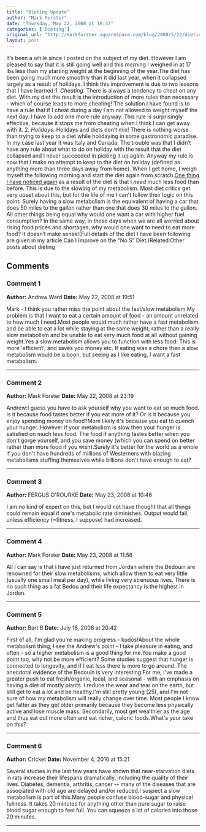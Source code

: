 ```yaml
---
title: "Dieting Update"
author: "Mark Forster"
date: "Thursday, May 22, 2008 at 18:47"
categories: ['Dieting']
original_url: "http://markforster.squarespace.com/blog/2008/5/22/dieting-update.html"
layout: post
---
```


It’s been a while since I posted on the subject of my diet. However I am pleased to say that it is still going well and this morning I weighed in at 17 lbs less than my starting weight at the beginning of the year.The diet has been going much more smoothly than it did last year, when it collapsed largely as a result of holidays. I think this improvement is due to two lessons that I have learned:1. *Cheating.* There is always a tendency to cheat on any diet. With my diet the result is the introduction of more rules than necessary - which of course leads to more cheating! The solution I have found is to have a rule that if I cheat during a day I am not allowed to weight myself the next day. I have to add one more rule anyway. This rule is surprisingly effective, because it stops me from cheating when I think I can get away with it.
2. *Holidays.* Holidays and diets don’t mix! There is nothing worse than trying to keep to a diet while holidaying in some gastronomic paradise. In my case last year it was Italy and Canada. The trouble was that I didn’t have any rule about what to do on holiday with the result that the diet collapsed and I never succeeded in picking it up again. Anyway my rule is now that I make no attempt to keep to the diet on holiday (defined as anything more than three days away from home). When I get home, I weigh myself the following morning and start the diet again from scratch.[One thing I have noticed again](/blog/2007/2/18/dieting-update.html) as a result of the diet is that I *need* much less food than before. This is due to the slowing of my metabolism. Most diet critics get very upset about this, but for the life of me I can’t follow their logic on this point. Surely having a slow metabolism is the equivalent of having a car that does 50 miles to the gallon rather than one that does 30 miles to the gallon. All other things being equal why would one want a car with higher fuel consumption? In the same way, in these days when we are all worried about rising food prices and shortages, why would one want to need to eat more food? It doesn’t make sense!(Full details of the diet I have been following are given in my article Can I Improve on the “No S” Diet.)Related:Other posts about dieting

## Comments

### Comment 1
**Author:** Andrew Ward
**Date:** May 22, 2008 at 19:51

Mark - I think you rather miss the point about the fast/slow metabolism.My problem is that I want to eat a certain amount of food - an amount unrelated to how much I need.Most people would much rather have a fast metabolism and be able to eat a lot while staying at the same weight, rather than a really slow metabolism and be unable to eat very much food at all without gaining weight.Yes a slow metabolism allows you to function with less food. This is more 'efficient', and saves you money etc. If eating was a chore then a slow metabolism would be a boon, but seeing as I like eating, I want a fast metabolism.

---

### Comment 2
**Author:** Mark Forster
**Date:** May 22, 2008 at 23:19

Andrew:I guess you have to ask yourself why you want to eat so much food. Is it because food tastes better if you eat more of it? Or is it because you enjoy spending money on food?More likely it's because you eat to quench your hunger. However if your metabolism is slow then your hunger is satisfied on much less food. The food if anything tastes better when you don't gorge yourself, and you save money (which you can spend on better rather than more food if you wish).Surely it's better for the world as a whole if you don't have hundreds of millions of Westerners with blazing metabolisms stuffing themselves while billions don't have enough to eat?

---

### Comment 3
**Author:** FERGUS O'ROURKE
**Date:** May 23, 2008 at 10:46

I am no kind of expert on this, but I would not have thought that all things could remain equal if one's metabolic rate diminishes. Output would fall, unless efficiency (=fitness, I suppose) had increased.

---

### Comment 4
**Author:** Mark Forster
**Date:** May 23, 2008 at 11:56

All I can say is that I have just returned from Jordan where the Bedouin are renowned for their slow metabolisms, which allow them to eat very little (usually one small meal per day), while living very strenuous lives. There is no such thing as a fat Bedou and their life expectancy is the highest in Jordan.

---

### Comment 5
**Author:** Bart B
**Date:** July 16, 2008 at 20:42

First of all, I'm glad you're making progress - kudos!About the whole metabolism thing, I see the Andrew's point - I take pleasure in eating, and often - so a higher metabolism is a good thing for me.You make a good point too, why not be more efficient? Some studies suggest that hunger is connected to longevity, and if I eat less there is more to go around. The anecdotal evidence of the Bedouin is very interesting.For me, I've made a greater push to eat fresh/organic, local, and seasonal - with an emphasis on having a diet of mostly plants. I reduce the wear and tear on the earth, but still get to eat a lot and be healthy.I'm still pretty young (25), and I'm not sure of how my metabolism will really change over time. Most people I know get fatter as they get older primarily because they become less physically active and lose muscle mass. Secondarily, most get wealthier as the age and thus eat out more often and eat richer, caloric foods.What's your take on this?

---

### Comment 6
**Author:** Cricket
**Date:** November 4, 2010 at 15:21

Several studies in the last few years have shown that near-starvation diets in rats increase their lifespans dramatically, including the quality of their lives. Diabetes, dementia, arthritis, cancer -- many of the diseases that are associated with old age are delayed and/or reduced.I suspect a slow metabolism is part of this.Many people confuse blood-sugar and physical fullness. It takes 20 minutes for anything other than pure sugar to raise blood sugar enough to feel full. You can squeeze a lot of calories into those 20 minutes.

---
